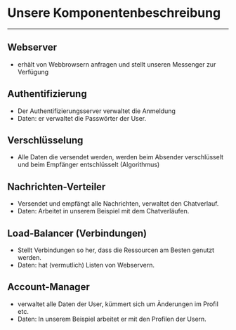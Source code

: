 # Unsere Komponentenbeschreibung 
----------------------------------------------------
## Webserver
- erhält von Webbrowsern anfragen und stellt unseren Messenger zur Verfügung
## Authentifizierung
- Der Authentifizierungsserver verwaltet die Anmeldung 
- Daten: er verwaltet die Passwörter der User.
## Verschlüsselung
- Alle Daten die versendet werden, werden beim Absender verschlüsselt und beim Empfänger entschlüsselt (Algorithmus)
## Nachrichten-Verteiler
- Versendet und empfängt alle Nachrichten, verwaltet den Chatverlauf.
- Daten: Arbeitet in unserem Beispiel mit dem Chatverläufen.
## Load-Balancer (Verbindungen)
- Stellt Verbindungen so her, dass die Ressourcen am Besten genutzt werden.
- Daten: hat (vermutlich) Listen von Webservern.
## Account-Manager
- verwaltet alle Daten der User, kümmert sich um Änderungen im Profil etc.
- Daten: In unserem Beispiel arbeitet er mit den Profilen der Usern.




